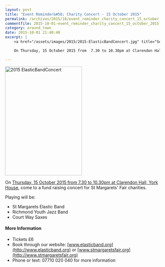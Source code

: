 ```yaml
---
layout: post
title: "Event Reminder&#58; Charity Concert - 15 October 2015"
permalink: /archives/2015/10/event_reminder_charity_concert_15_october_2015.html
commentfile: 2015-10-01-event_reminder_charity_concert_15_october_2015
category: around_town
date: 2015-10-01 21:40:40
excerpt: |
    <a href="/assets/images/2015/2015-ElasticBandConcert.jpg" title="See larger version of - 2015 ElasticBandConcert"><img src="/assets/images/2015/2015-ElasticBandConcert_thumb.jpg" width="150" height="212" alt="2015 ElasticBandConcert" class="photo right" /></a>

    On Thursday, 15 October 2015 from  7.30 to 10.30pm at Clarendon Hall, York House, come to a fund raising concert for St Margarets' Fair charities.

---
```


<a href="/assets/images/2015/2015-ElasticBandConcert.jpg" title="See larger version of - 2015 ElasticBandConcert"><img src="/assets/images/2015/2015-ElasticBandConcert_thumb.jpg" width="250" height="354" alt="2015 ElasticBandConcert" class="photo right" /></a>

On [Thursday, 15 October 2015 from 7.30 to 10.30pm at Clarendon Hall, York House](/event/concert/200705145219), come to a fund raising concert for St Margarets' Fair charities.

Playing will be:

-   St Margarets Elastic Band
-   Richmond Youth Jazz Band
-   Court Way Saxes

#### More Information

-   Tickets £6
-   Book through our website: [www.elasticband.org](http://www.elasticband.org) or [www.stmargaretsfair.org](http://www.stmargaretsfair.org)
-   Phone or text: 07710 020 040 for more information
